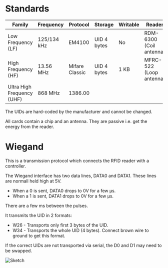 # Standards

| Family | Frequency | Protocol| Storage | Writable | Reader
|---|---|---|---|---|---|
Low Frequency (LF) | 125/134 kHz | EM4100 | UID 4 bytes | No | RDM-6300 (Coil antenna)
High Frequency (HF) | 13.56 MHz | Mifare Classic | UID 4 bytes | 1 KB | MFRC-522 (Loop antenna)
Ultra High Frequency (UHF) | 868 MHz | 1386.00 |

The UIDs are hard-coded by the manufacturer and cannot be changed.

All cards contain a chip and an antenna. They are passive i.e. get the energy from the reader.

# Wiegand

This is a transmission protocol which connects the RFID reader with a controller.

The Wiegand interface has two data lines, DATA0 and DATA1.  These lines are normall held high at 5V.
- When a 0 is sent, DATA0 drops to 0V for a few µs.  
- When a 1 is sent, DATA1 drops to 0V for a few µs. 

There are a few ms between the pulses.

It transmits the UID in 2 formats:  

- W26 - Transports only first 3 bytes of the UID.
- W34 - Transports the whole UID (4 bytes). Connect brown wire to ground to get this format.

If the correct UIDs are not transported via serial, the D0 and D1 may need to be swapped.

![Sketch](../pics/rfid_wiegand_arduino.jpg)